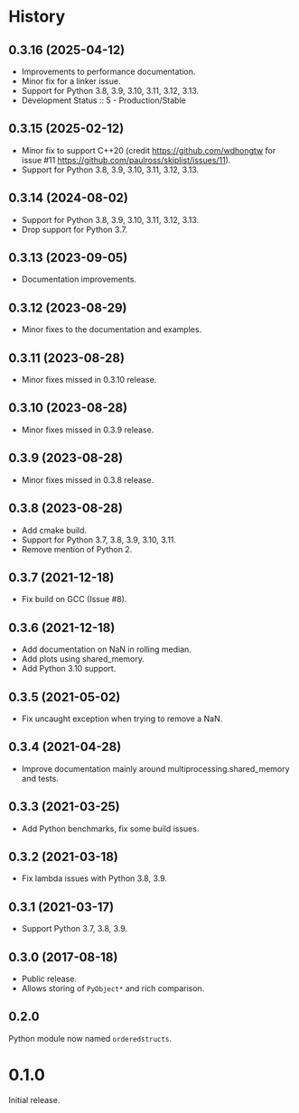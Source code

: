 # History

## 0.3.16 (2025-04-12)

* Improvements to performance documentation.
* Minor fix for a linker issue.
* Support for Python 3.8, 3.9, 3.10, 3.11, 3.12, 3.13.
* Development Status :: 5 - Production/Stable

## 0.3.15 (2025-02-12)

* Minor fix to support C++20 (credit https://github.com/wdhongtw for issue #11 https://github.com/paulross/skiplist/issues/11).
* Support for Python 3.8, 3.9, 3.10, 3.11, 3.12, 3.13.

## 0.3.14 (2024-08-02)

* Support for Python 3.8, 3.9, 3.10, 3.11, 3.12, 3.13.
* Drop support for Python 3.7.

## 0.3.13 (2023-09-05)

* Documentation improvements.

## 0.3.12 (2023-08-29)

* Minor fixes to the documentation and examples.

## 0.3.11 (2023-08-28)

* Minor fixes missed in 0.3.10 release.

## 0.3.10 (2023-08-28)

* Minor fixes missed in 0.3.9 release.

## 0.3.9 (2023-08-28)

* Minor fixes missed in 0.3.8 release.

## 0.3.8 (2023-08-28)

* Add cmake build.
* Support for Python 3.7, 3.8, 3.9, 3.10, 3.11.
* Remove mention of Python 2.

## 0.3.7 (2021-12-18)

* Fix build on GCC (Issue #8).

## 0.3.6 (2021-12-18)

* Add documentation on NaN in rolling median.
* Add plots using shared_memory.
* Add Python 3.10 support.

## 0.3.5 (2021-05-02)

* Fix uncaught exception when trying to remove a NaN.

## 0.3.4 (2021-04-28)

* Improve documentation mainly around multiprocessing.shared_memory and tests.

## 0.3.3 (2021-03-25)

* Add Python benchmarks, fix some build issues.

## 0.3.2 (2021-03-18)

* Fix lambda issues with Python 3.8, 3.9.

## 0.3.1 (2021-03-17)

* Support Python 3.7, 3.8, 3.9.

## 0.3.0 (2017-08-18)

* Public release.
* Allows storing of ``PyObject*`` and rich comparison.

## 0.2.0

Python module now named ``orderedstructs``.

# 0.1.0

Initial release.

